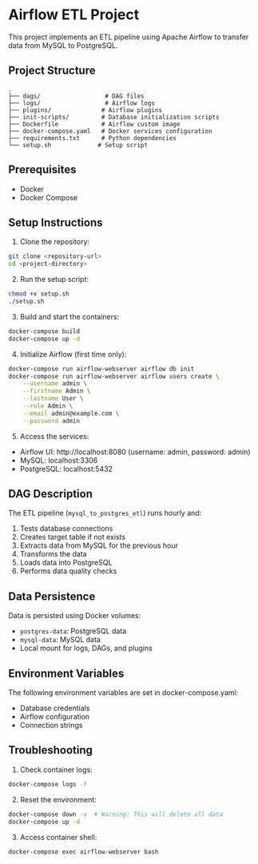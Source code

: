 # Airflow ETL Project

This project implements an ETL pipeline using Apache Airflow to transfer data from MySQL to PostgreSQL.

## Project Structure
```
.
├── dags/                  # DAG files
├── logs/                  # Airflow logs
├── plugins/              # Airflow plugins
├── init-scripts/         # Database initialization scripts
├── Dockerfile            # Airflow custom image
├── docker-compose.yaml   # Docker services configuration
├── requirements.txt      # Python dependencies
└── setup.sh             # Setup script
```

## Prerequisites
- Docker
- Docker Compose

## Setup Instructions

1. Clone the repository:
```bash
git clone <repository-url>
cd <project-directory>
```

2. Run the setup script:
```bash
chmod +x setup.sh
./setup.sh
```

3. Build and start the containers:
```bash
docker-compose build
docker-compose up -d
```

4. Initialize Airflow (first time only):
```bash
docker-compose run airflow-webserver airflow db init
docker-compose run airflow-webserver airflow users create \
    --username admin \
    --firstname Admin \
    --lastname User \
    --role Admin \
    --email admin@example.com \
    --password admin
```

5. Access the services:
- Airflow UI: http://localhost:8080 (username: admin, password: admin)
- MySQL: localhost:3306
- PostgreSQL: localhost:5432

## DAG Description
The ETL pipeline (`mysql_to_postgres_etl`) runs hourly and:
1. Tests database connections
2. Creates target table if not exists
3. Extracts data from MySQL for the previous hour
4. Transforms the data
5. Loads data into PostgreSQL
6. Performs data quality checks

## Data Persistence
Data is persisted using Docker volumes:
- `postgres-data`: PostgreSQL data
- `mysql-data`: MySQL data
- Local mount for logs, DAGs, and plugins

## Environment Variables
The following environment variables are set in docker-compose.yaml:
- Database credentials
- Airflow configuration
- Connection strings

## Troubleshooting
1. Check container logs:
```bash
docker-compose logs -f
```

2. Reset the environment:
```bash
docker-compose down -v  # Warning: This will delete all data
docker-compose up -d
```

3. Access container shell:
```bash
docker-compose exec airflow-webserver bash
```
